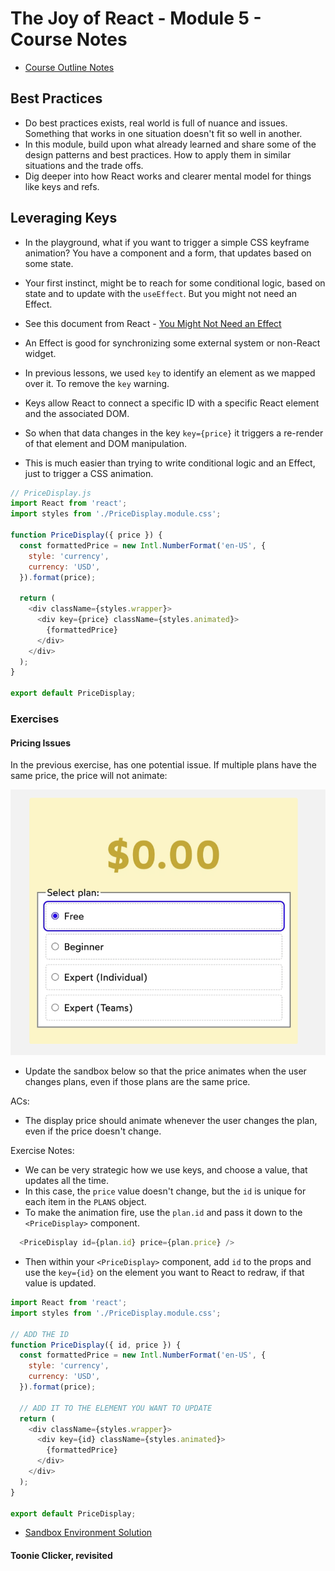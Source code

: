# The Joy of React - Module 5 - Course Notes

- [Course Outline Notes](course-notes.md)

## Best Practices

- Do best practices exists, real world is full of nuance and issues. Something that works in one situation doesn't fit so well in another.
- In this module, build upon what already learned and share some of the design patterns and best practices. How to apply them in similar situations and the trade offs.
- Dig deeper into how React works and clearer mental model for things like keys and refs.

## Leveraging Keys

- In the playground, what if you want to trigger a simple CSS keyframe animation? You have a component and a form, that updates based on some state.
- Your first instinct, might be to reach for some conditional logic, based on state and to update with the `useEffect`. But you might not need an Effect.
- See this document from React - [You Might Not Need an Effect](https://react.dev/learn/you-might-not-need-an-effect)
- An Effect is good for synchronizing some external system or non-React widget.

- In previous lessons, we used `key` to identify an element as we mapped over it. To remove the `key` warning.
- Keys allow React to connect a specific ID with a specific React element and the associated DOM.
- So when that data changes in the key `key={price}` it triggers a re-render of that element and DOM manipulation.

- This is much easier than trying to write conditional logic and an Effect, just to trigger a CSS animation.

```JAVASCRIPT
// PriceDisplay.js
import React from 'react';
import styles from './PriceDisplay.module.css';

function PriceDisplay({ price }) {
  const formattedPrice = new Intl.NumberFormat('en-US', {
    style: 'currency',
    currency: 'USD',
  }).format(price);
  
  return (
    <div className={styles.wrapper}>
      <div key={price} className={styles.animated}>
        {formattedPrice}
      </div>
    </div>
  );
}

export default PriceDisplay;
```

### Exercises

#### Pricing Issues

In the previous exercise, has one potential issue. If multiple plans have the same price, the price will not animate:

![Pricing Issues](images/image-36.png)

- Update the sandbox below so that the price animates when the user changes plans, even if those plans are the same price.

ACs:

- The display price should animate whenever the user changes the plan, even if the price doesn't change.

Exercise Notes:

- We can be very strategic how we use keys, and choose a value, that updates all the time.
- In this case, the `price` value doesn't change, but the `id` is unique for each item in the `PLANS` object.
- To make the animation fire, use the `plan.id` and pass it down to the `<PriceDisplay>` component.

```JAVASCRIPT
  <PriceDisplay id={plan.id} price={plan.price} />
```

- Then within your `<PriceDisplay>` component, add `id` to the props and use the `key={id}` on the element you want to React to redraw, if that value is updated.

```JAVASCRIPT
import React from 'react';
import styles from './PriceDisplay.module.css';

// ADD THE ID
function PriceDisplay({ id, price }) {
  const formattedPrice = new Intl.NumberFormat('en-US', {
    style: 'currency',
    currency: 'USD',
  }).format(price);
  
  // ADD IT TO THE ELEMENT YOU WANT TO UPDATE
  return (
    <div className={styles.wrapper}>
      <div key={id} className={styles.animated}>
        {formattedPrice}
      </div>
    </div>
  );
}

export default PriceDisplay;
```

- [Sandbox Environment Solution](https://codesandbox.io/p/sandbox/keys-update-dom-pj3c7l?file=%2Findex.js)

#### Toonie Clicker, revisited
